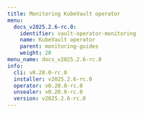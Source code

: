 ```yaml
---
title: Monitoring KubeVault operator
menu:
  docs_v2025.2.6-rc.0:
    identifier: vault-operator-monitoring
    name: KubeVault operator
    parent: monitoring-guides
    weight: 20
menu_name: docs_v2025.2.6-rc.0
info:
  cli: v0.20.0-rc.0
  installer: v2025.2.6-rc.0
  operator: v0.20.0-rc.0
  unsealer: v0.20.0-rc.0
  version: v2025.2.6-rc.0
---
```


